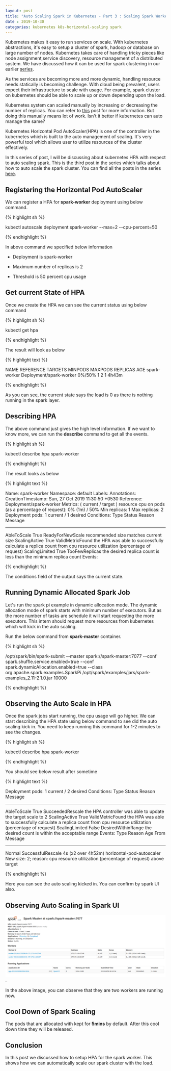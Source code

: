 ```yaml
---
layout: post
title: "Auto Scaling Spark in Kubernetes - Part 3 : Scaling Spark Workers"
date : 2019-10-30
categories: kubernetes k8s-horizontal-scaling spark
---
```

Kubernetes makes it easy to run services on scale. With kubernetes abstractions, it's easy to setup a cluster of spark, hadoop or database on large number of nodes. Kubernetes takes care of handling tricky pieces like node assignment,service discovery, resource management of a distributed system. We have discussed how it can be used for spark clustering in our earlier [series](/categories/kubernetes-series).

As the services are becoming more and more dynamic, handling resource needs statically is becoming challenge. With cloud being prevalent, users expect their infrastructure to scale with usage. For example, spark cluster on kubernetes should be able to scale up or down depending upon the load.

Kubernetes system can scaled manually by increasing or decreasing the number of replicas. You can refer to [this](/scaling-spark-with-kubernetes-part-7) post for more information. But doing this manually means lot of work. Isn't it better if kubernetes can auto manage the same?

Kubernetes Horizontal Pod AutoScaler(HPA) is one of the controller in the kubernetes which is built to the auto management of scaling. It's very powerful tool which allows user to utilize resources of the cluster effectively.

In this series of post, I will be discussing about kubernetes HPA with respect to auto scaling spark. This is the third post in the series which talks about how to auto scale the spark cluster. You can find all the posts in the series [here](/categories/k8s-horizontal-scaling).


## Registering the Horizontal Pod AutoScaler

We can register a HPA for **spark-worker** deployment using below command.

{% highlight sh %}

kubectl autoscale deployment spark-worker --max=2 --cpu-percent=50

{% endhighlight %}

In above command we specified below information

* Deployment is spark-worker

* Maximum number of replicas is 2

* Threshold is 50 percent cpu usage


## Get current State of HPA

Once we create the HPA we can see the current status using below command

{% highlight sh %}

kubectl get hpa

{% endhighlight %}

The result will look as below

{% highlight text %}

NAME           REFERENCE                 TARGETS   MINPODS   MAXPODS   REPLICAS   AGE
spark-worker   Deployment/spark-worker   0%/50%    1         2         1          4h43m


{% endhighlight %}

As you can see, the current state says the load is 0 as there is nothing running in the spark layer.

## Describing HPA

The above command just gives the high level information. If we want to know more, we can run the **describe** command to get all the events.

{% highlight sh %}

kubectl describe hpa spark-worker

{% endhighlight %}

The result looks as below

{% highlight text %}

Name:                                                  spark-worker
Namespace:                                             default
Labels:                                                <none>
Annotations:                                           <none>
CreationTimestamp:                                     Sun, 27 Oct 2019 11:30:50 +0530
Reference:                                             Deployment/spark-worker
Metrics:                                               ( current / target )
  resource cpu on pods  (as a percentage of request):  0% (1m) / 50%
Min replicas:                                          1
Max replicas:                                          2
Deployment pods:                                       1 current / 1 desired
Conditions:
  Type            Status  Reason            Message
  ----            ------  ------            -------
  AbleToScale     True    ReadyForNewScale  recommended size matches current size
  ScalingActive   True    ValidMetricFound  the HPA was able to successfully calculate a replica count from cpu resource utilization (percentage of request)
  ScalingLimited  True    TooFewReplicas    the desired replica count is less than the minimum replica count
Events:           <none>

{% endhighlight %}

The conditions field of the output says the current state.

## Running Dynamic Allocated Spark Job

Let's run the spark pi example in dynamic allocation mode. The dynamic allocation mode of spark starts with minimum number of executors. But as the more number of tasks are schedule it will start requesting the more executors. This intern should request more resources from kubernetes which will kick in the auto scaling.

Run the below command from **spark-master** container.

{% highlight sh %}

/opt/spark/bin/spark-submit --master spark://spark-master:7077 --conf spark.shuffle.service.enabled=true --conf spark.dynamicAllocation.enabled=true --class org.apache.spark.examples.SparkPi /opt/spark/examples/jars/spark-examples_2.11-2.1.0.jar 10000

{% endhighlight %}

## Observing the Auto Scale in HPA

Once the spark jobs start running, the cpu usage will go higher. We can start describing the HPA state using below command to see did the auto scaling kick in. You need to keep running this command for 1-2 minutes to see the changes.

{% highlight sh %}

kubectl describe hpa spark-worker

{% endhighlight %}

You should see below result after sometime

{% highlight text %}

Deployment pods:                                       1 current / 2 desired
Conditions:
  Type            Status  Reason              Message
  ----            ------  ------              -------
  AbleToScale     True    SucceededRescale    the HPA controller was able to update the target scale to 2
  ScalingActive   True    ValidMetricFound    the HPA was able to successfully calculate a replica count from cpu resource utilization (percentage of request)
  ScalingLimited  False   DesiredWithinRange  the desired count is within the acceptable range
Events:
  Type    Reason             Age                 From                       Message
  ----    ------             ----                ----                       -------
  Normal  SuccessfulRescale  4s (x2 over 4h52m)  horizontal-pod-autoscaler  New size: 2; reason: cpu resource utilization (percentage of request) above target

{% endhighlight %}

Here you can see the auto scaling kicked in. You can confirm by spark UI also.


## Observing Auto Scaling in Spark UI

![Spark Master Auto Scaling](/images/hpa/spark-master-auto-scale.png).

In the above image, you can observe that they are two workers are running now.

## Cool Down of Spark Scaling

The pods that are allocated with kept for **5mins** by default. After this cool down time they will be released.

## Conclusion

In this post we discussed how to setup HPA for the spark worker. This shows how we can automatically scale our spark cluster with the load.
